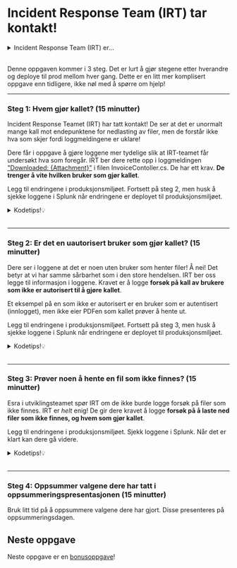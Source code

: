 # Incident Response Team (IRT) tar kontakt!

<details>
<summary>Incident Response Team (IRT) er...</summary>
... teamet som håndterer hendelser i organisasjonen. De har gjerne oversikt over alle systemer og deres logger. Blir et system angrepet, er det de som undersøker hva som har skjedd. 
</details><br>

Denne oppgaven kommer i 3 steg. Det er lurt å gjør stegene etter hverandre og deploye til prod mellom hver gang. Dette er en litt mer komplisert oppgave enn tidligere, ikke nøl med å spørre om hjelp!

---

### Steg 1: Hvem gjør kallet? (15 minutter)
Incident Response Teamet (IRT) har tatt kontakt! 
De ser at det er unormalt mange kall mot endepunktene for nedlasting av filer, 
men de forstår ikke hva som skjer fordi loggmeldingene er uklare!

Dere får i oppgave å gjøre loggene mer tydelige slik at IRT-teamet får undersøkt hva som foregår.
IRT ber dere rette opp i loggmeldingen ["Downloaded: {Attachment}"](/RootsPrescription/Controllers/InvoiceController.cs#L64) i filen InvoiceContoller.cs. De har ett krav. **De trenger å vite hvilken bruker som gjør kallet**.

Legg til endringene i produksjonsmiljøet. Fortsett på steg 2, men husk å sjekke loggene i Splunk når endringene er deployet til produksjonsmiljøet.

<details>
<summary>Kodetips!💡</summary>
For å hente ut brukeren i kode kan dere legge inn følgende snutt over loggmeldingen:

```csharp
string authusername = User.FindFirstValue(ClaimTypes.NameIdentifier);
UserDTO authuser = _dbservice.GetUserByUsername(authusername);
```

Dere kan også se på funksjonen over, `GetMyInvoices()` for inspirasjon. [Linje 43](/RootsPrescription/Controllers/InvoiceController.cs#L43) viser hvordan dere kan logge et brukernavn.
</details><br>

---

### Steg 2: Er det en uautorisert bruker som gjør kallet? (15 minutter)
Dere ser i loggene at det er noen uten bruker som henter filer! Å nei!
Det betyr at vi har samme sårbarhet som i den store hendelsen. 
IRT ber oss legge til informasjon i loggene. Kravet er å logge **forsøk på kall av brukere som ikke er autorisert til å gjøre kallet**.

Et eksempel på en som ikke er autorisert er en bruker som er autentisert (innlogget), men ikke eier PDFen som kallet prøver å hente ut.

Legg til endringene i produksjonsmiljøet. Fortsett på steg 3, men husk å sjekke loggene i Splunk når endringene er deployet til produksjonsmiljøet.

<details>
<summary>Kodetips!💡</summary>
For å logge dersom brukeren som er logget inn ikke er eieren til en faktura, kan dere bruke følgende kode:

```csharp
InvoiceDTO invoice = _dbservice.GetInvoice(id)
if (invoice == null || invoice.OwnerId != authuser.Id)
{
    _logger.LogWarning("");  // Din loggmelding
    return Unauthorized();  // Returner med statuskode 401
}
```

</details><br>

---

### Steg 3: Prøver noen å hente en fil som ikke finnes? (15 minutter)
Esra i utviklingsteamet spør IRT om de ikke burde logge forsøk på filer som ikke finnes. 
IRT er _helt_ enig! De gir dere kravet å logge **forsøk på å laste ned filer som ikke finnes, og hvem som gjør kallet**.

Legg til endringene i produksjonsmiljøet. Sjekk loggene i Splunk. Når det er klart kan dere gå videre.

<details>
<summary>Kodetips!💡</summary>
Første del av if-setningen under viser når filen ikke finnes. Inne i den blokken må dere logge hvem som gjør kallet som i steg 1. 

```csharp
if (stream == null)  // file does not exist
{
    return NotFound();
}
else  // file exists
{
    string attachmentname = Path.GetFileName(stream.Name);
    _logger.LogInformation("Downloaded: {Attachment}", attachmentname);

    // Respond to client
    Response.Headers.Add("Content-Disposition", $"attachment; filename=\"{attachmentname}\"");
    Response.Headers.Add("X-Content-Type-Options", "nosniff");
    return new FileStreamResult(stream, "application/pdf");
}
```

</details><br>

---

### Steg 4: Oppsummer valgene dere har tatt i oppsummeringspresentasjonen (15 minutter)
Bruk litt tid på å oppsummere valgene dere har gjort. Disse presenteres på oppsummeringsdagen.

## Neste oppgave
Neste oppgave er en [bonusoppgave](./6_fiks_s%C3%A5rbarheten.md)!

